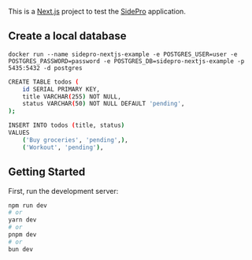 This is a [Next.js](https://nextjs.org) project to test the [SidePro](https://sidepro.cloud/) application.

## Create a local database

`docker run --name sidepro-nextjs-example -e POSTGRES_USER=user -e POSTGRES_PASSWORD=password -e POSTGRES_DB=sidepro-nextjs-example -p 5435:5432 -d postgres`

```bash
CREATE TABLE todos (
    id SERIAL PRIMARY KEY,
    title VARCHAR(255) NOT NULL,
    status VARCHAR(50) NOT NULL DEFAULT 'pending',
);

INSERT INTO todos (title, status)
VALUES
    ('Buy groceries', 'pending',),
    ('Workout', 'pending'),
```

## Getting Started

First, run the development server:

```bash
npm run dev
# or
yarn dev
# or
pnpm dev
# or
bun dev
```
